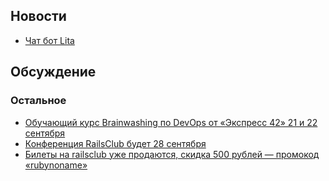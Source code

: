 ## Новости

* [Чат бот Lita](http://jimmycuadra.github.io/lita/)

## Обсуждение

### Остальное

* [Обучающий курс Brainwashing по DevOps от «Экспресс 42» 21 и 22 сентября](http://brainwashing.pro/devops)
* [Конференция RailsClub будет 28 сентября](http://railsclub.ru)
* [Билеты на railsclub уже продаются, скидка 500 рублей — промокод «rubynoname»](http://railsclub.timepad.ru/event/76008/?utm_refcode=345644f64513d94bf60603bf536b20837815d4b7)
